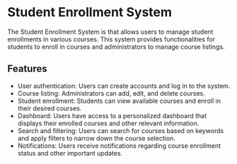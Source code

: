 # Student Enrollment System

The Student Enrollment System is  that allows users to manage student enrollments in various courses.
This system provides functionalities for students to enroll in courses and administrators to manage course listings.

## Features

- User authentication: Users can create accounts and log in to the system.
- Course listing: Administrators can add, edit, and delete courses.
- Student enrollment: Students can view available courses and enroll in their desired courses.
- Dashboard: Users have access to a personalized dashboard that displays their enrolled courses and other relevant information.
- Search and filtering: Users can search for courses based on keywords and apply filters to narrow down the course selection.
- Notifications: Users receive notifications regarding course enrollment status and other important updates.

